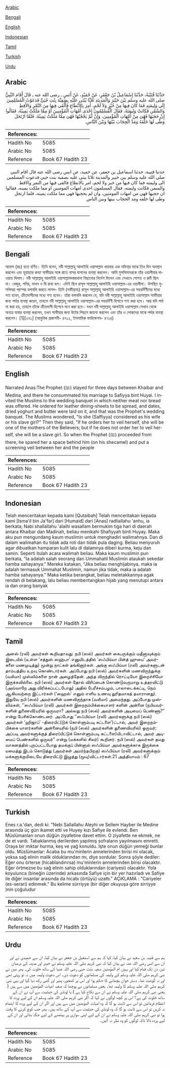 [Arabic](#arabic)

[Bengali](#bengali)

[English](#english)

[Indonesian](#indonesian)

[Tamil](#tamil)

[Turkish](#turkish)

[Urdu](#urdu)

## Arabic


<div dir="rtl" lang="ar" style={{fontSize:'larger',backgroundColor:'#f8f9fa',padding:20}}>
حَدَّثَنَا قُتَيْبَةُ، حَدَّثَنَا إِسْمَاعِيلُ بْنُ جَعْفَرٍ، عَنْ حُمَيْدٍ، عَنْ أَنَسٍ ـ رضى الله عنه ـ قَالَ أَقَامَ النَّبِيُّ صلى الله عليه وسلم بَيْنَ خَيْبَرَ وَالْمَدِينَةِ ثَلاَثًا يُبْنَى عَلَيْهِ بِصَفِيَّةَ بِنْتِ حُيَىٍّ فَدَعَوْتُ الْمُسْلِمِينَ إِلَى وَلِيمَتِهِ فَمَا كَانَ فِيهَا مِنْ خُبْزٍ وَلاَ لَحْمٍ، أُمِرَ بِالأَنْطَاعِ فَأَلْقَى فِيهَا مِنَ التَّمْرِ وَالأَقِطِ وَالسَّمْنِ فَكَانَتْ وَلِيمَتَهُ، فَقَالَ الْمُسْلِمُونَ إِحْدَى أُمَّهَاتِ الْمُؤْمِنِينَ أَوْ مِمَّا مَلَكَتْ يَمِينُهُ، فَقَالُوا إِنْ حَجَبَهَا فَهْىَ مِنْ أُمَّهَاتِ الْمُؤْمِنِينَ، وَإِنْ لَمْ يَحْجُبْهَا فَهْىَ مِمَّا مَلَكَتْ يَمِينُهُ، فَلَمَّا ارْتَحَلَ وَطَّى لَهَا خَلْفَهُ وَمَدَّ الْحِجَابَ بَيْنَهَا وَبَيْنَ النَّاسِ‏.‏
</div>
<div style={{backgroundColor:'#f8f9fa',padding:20, marginBottom: 10}}><table> <thead> <tr> <th>References:</th> <th></th> </tr> </thead> <tbody><tr><td>Hadith No</td><td>5085</td></tr><tr><td>Arabic No</td><td>5085</td></tr><tr><td>Reference</td><td>Book 67 Hadith 23</td></tr></tbody></table></div>


<div dir="rtl" lang="ar" style={{fontSize:'larger',backgroundColor:'#f8f9fa',padding:20}}>
حدثنا قتيبة، حدثنا اسماعيل بن جعفر، عن حميد، عن انس رضى الله عنه قال اقام النبي صلى الله عليه وسلم بين خيبر والمدينة ثلاثا يبنى عليه بصفية بنت حيى فدعوت المسلمين الى وليمته فما كان فيها من خبز ولا لحم، امر بالانطاع فالقى فيها من التمر والاقط والسمن فكانت وليمته، فقال المسلمون احدى امهات المومنين او مما ملكت يمينه، فقالوا ان حجبها فهى من امهات المومنين، وان لم يحجبها فهى مما ملكت يمينه، فلما ارتحل وطى لها خلفه ومد الحجاب بينها وبين الناس
</div>
<div style={{backgroundColor:'#f8f9fa',padding:20, marginBottom: 10}}><table> <thead> <tr> <th>References:</th> <th></th> </tr> </thead> <tbody><tr><td>Hadith No</td><td>5085</td></tr><tr><td>Arabic No</td><td>5085</td></tr><tr><td>Reference</td><td>Book 67 Hadith 23</td></tr></tbody></table></div>

## Bengali


<div dir="ltr" lang="bn" style={{fontSize:'larger',backgroundColor:'#f8f9fa',padding:20}}>
আনাস (রাঃ) হতে বর্ণিত। তিনি বলেন, নবী সাল্লাল্লাহু আলাইহি ওয়াসাল্লাম খায়বার এবং মদিনা্র মাঝে তিন দিন অবস্থান করলেন এবং হুয়ায়্যার কন্যা সাফীয়ার সঙ্গে রাতে বাসর যাপনের ব্যবস্থা করলেন। আমি মুসলিমদেরকে তাঁর ওয়ালীমার দাওয়াত দিলাম। নবী সাল্লাল্লাহু আলাইহি ওয়াসাল্লামদস্তরখানা বিছানোর নির্দেশ দিলেন এবং সেখানে গোশত ও রুটি ছিল না। খেজুর, পনির, মাখন ও ঘি রাখা হল। এটাই ছিল রাসূল সাল্লাল্লাহু আলাইহি ওয়াসাল্লাম-এর ওয়ালীমা। উপস্থিত মুসলিমরা পরস্পর বলাবলি করতে লাগল- তিনি (সফীয়্যাহ) রাসূল সাল্লাল্লাহু আলাইহি ওয়াসাল্লাম-এর সহধর্মিণীদের মধ্যে গণ্য হবেন, ক্রীতদাসীদের মধ্যে গণ্য হবেন। তাঁরা বলাবলি করলেন যে, যদি নবী সাল্লাল্লাহু আলাইহি ওয়াসাল্লাম সাফীয়ার জন্য পর্দার ব্যবস্থা করেন, তাহলে নবী সাল্লাল্লাহু আলাইহি ওয়াসাল্লাম-এর সহধর্মিণী হিসাবে গণ্য করা হবে। আর যদি পর্দা না করা হয়, তাহলে তাঁকে ক্রীতদাসী হিসেবে মনে করা হবে। যখন নবী সাল্লাল্লাহু আলাইহি ওয়াসাল্লাম সেখান থেকে অন্যত্র যাবার ব্যবস্থা করলেন, তখন সাফীয়ার জন্য উটের পিছনে জায়গা করলেন এবং তাঁর ও লোকদের মাঝে পর্দার ব্যবস্থা করলেন। [1][৩৭১] (আধুনিক প্রকাশনী- ৪৭১২, ইসলামিক ফাউন্ডেশন- ৪৭১৪)
</div>
<div style={{backgroundColor:'#f8f9fa',padding:20, marginBottom: 10}}><table> <thead> <tr> <th>References:</th> <th></th> </tr> </thead> <tbody><tr><td>Hadith No</td><td>5085</td></tr><tr><td>Arabic No</td><td>5085</td></tr><tr><td>Reference</td><td>Book 67 Hadith 23</td></tr></tbody></table></div>

## English


<div dir="ltr" lang="en" style={{fontSize:'larger',backgroundColor:'#f8f9fa',padding:20}}>
Narrated Anas:The Prophet (ﷺ) stayed for three days between Khaibar and Medina, and there he consummated his marriage to Safiyya bint Huyai. I invited the Muslims to the wedding banquet in which neither meat nor bread was offered. He ordered for leather dining-sheets to be spread, and dates, dried yoghurt and butter were laid on it, and that was the Prophet's wedding banquet. The Muslims wondered, "Is she (Saffiyya) considered as his wife or his slave girl?" Then they said, "If he orders her to veil herself, she will be one of the mothers of the Believers; but if he does not order her to veil herself, she will be a slave girl. So when the Prophet (ﷺ) proceeded from there, he spared her a space behind him (on his shecamel) and put a screening veil between her and the people
</div>
<div style={{backgroundColor:'#f8f9fa',padding:20, marginBottom: 10}}><table> <thead> <tr> <th>References:</th> <th></th> </tr> </thead> <tbody><tr><td>Hadith No</td><td>5085</td></tr><tr><td>Arabic No</td><td>5085</td></tr><tr><td>Reference</td><td>Book 67 Hadith 23</td></tr></tbody></table></div>

## Indonesian


<div dir="ltr" lang="id" style={{fontSize:'larger',backgroundColor:'#f8f9fa',padding:20}}>
Telah menceritakan kepada kami [Qutaibah] Telah menceritakan kepada kami [Isma'il bin Ja'far] dari [Humaid] dari [Anas] radliallahu 'anhu, ia berkata; Nabi shallallahu 'alaihi wasallam bermukim tiga hari di daerah antara Khaibar dan Madinah, beliau menikahi Shafiyyah binti Huyay. Maka aku pun mengundang kaum muslimin untuk menghadiri walimahnya. Dan di dalam walimahan itu tidak ada roti dan tidak pula daging. Beliau menyuruh agar dibuatkan hamparan kulit lalu di dalamnya diberi kurma, keju dan samin. Seperti itulah acara walimah beliau. Maka kaum muslimin pun berkata, "Ia adalah salah seorang dari Ummahatil Muslimin ataukah sekedar hamba sahayanya." Mereka katakan, "Jika beliau menghijabinya, maka ia adalah termasuk Ummahat Muslimin, namun jika tidak, maka ia adalah hamba sahayanya." Maka ketika berangkat, beliau meletakkannya agak rendah di belakang, lalu beliau membentangkan hijab yang menutupi antara ia dan orang banyak
</div>
<div style={{backgroundColor:'#f8f9fa',padding:20, marginBottom: 10}}><table> <thead> <tr> <th>References:</th> <th></th> </tr> </thead> <tbody><tr><td>Hadith No</td><td>5085</td></tr><tr><td>Arabic No</td><td>5085</td></tr><tr><td>Reference</td><td>Book 67 Hadith 23</td></tr></tbody></table></div>

## Tamil


<div dir="ltr" lang="ta" style={{fontSize:'larger',backgroundColor:'#f8f9fa',padding:20}}>
அனஸ் (ரலி) அவர்கள் கூறியதாவது: நபி (ஸல்) அவர்கள் கைபருக்கும் மதீனாவுக்கும் இடையில் (உள்ள ‘சத்துஸ் ஸஹ்பா’ எனுமிடத்தில் ‘ஸஃபிய்யா பின்த் ஹுயை’ அவர்களை மணமுடித்து) மூன்று நாட்கள் தங்கினார்கள். அங்கு ஸஃபிய்யா (ரலி) அவர்களுடன் தாம்பத்திய உறவு கொண்டார்கள். அப்போது நபி (ஸல்) அவர்களின் மணவிருந்துக்கு (வலீமா) முஸ்லிம்களை நான் அழைத்தேன். அந்த விருந்தில் ரொட்டியோ இறைச்சியோ இருக்கவில்லை. நபி (ஸல்) அவர்கள் தோல் விரிப்பைக் கொண்டுவருமாறு உத்தரவிட்டு (அவ்வாறே அது விரிக்கப்பட்டபோது) அதில் பேரீச்சம்பழம், பாலாடைக்கட்டி, நெய் ஆகியவற்றை இட்டார்கள் (‘ஹைஸ்’ எனும் எளிய உணவு துரிதமாகத் தயாரானது). இதுவே நபி (ஸல்) அவர்களின் மணவிருந்தாக (வலீமா) அமைந்தது. அப்போது முஸ்லிம்கள், ‘‘ஸஃபிய்யா (ரலி) அவர்கள் இறைநம்பிக்கையாளர் களின் அன்னை (நபியவர்களின் துணைவி)யரில் ஒருவரா? அல்லது நபி (ஸல்) அவர்களின் அடிமைப் பெண்ணா?” என்று பேசிக்கொண்டனர். அப்போது ‘‘ஸஃபிய்யா (ரலி) அவர்களுக்கு நபி (ஸல்) அவர்கள் ‘ஹிஜாப்’ -திரையிட்(டுக் கொள்ளும்படி கட்டளை’)ட்டால், அவர் இறைநம்பிக்கை யாளர்களின் அன்னையரில் (நபி (ஸல்) அவர்களின் துணைவியரில்) ஒருவர்; அப்படி அவர்களுக்குத் திரை(யிட்டுக் கொள்ளும்படி கட்டளை)யிடாவிட்டால், அவர் அடிமைப் பெண்களில் ஒருவர்” என்று (மக்களில் சிலர்) கூறினர். நபி (ஸல்) அவர்கள் தமது வாகனத்தில் புறப்பட்டபோது தமக்குப் பின்னால் ஸஃபிய்யா அவர்களுக்காக இருக்கை யமைத்து இடம் கொடுத்து (அவர்கள் அமர்ந்தபிறகு) ஸஃபிய்யா (ரலி) அவர்களுக்கும் மக்களுக்குமிடையே திரையிட்டு இழுத்து (மூடி)விட்டார்கள்.21 அத்தியாயம் : 67
</div>
<div style={{backgroundColor:'#f8f9fa',padding:20, marginBottom: 10}}><table> <thead> <tr> <th>References:</th> <th></th> </tr> </thead> <tbody><tr><td>Hadith No</td><td>5085</td></tr><tr><td>Arabic No</td><td>5085</td></tr><tr><td>Reference</td><td>Book 67 Hadith 23</td></tr></tbody></table></div>

## Turkish


<div dir="ltr" lang="tr" style={{fontSize:'larger',backgroundColor:'#f8f9fa',padding:20}}>
Enes r.a.'dan, dedi ki: "Nebi Sallallahu Aleyhi ve Sellem Hayber ile Medine arasında üç gün ikamet etti ve Huyey kızı Safiye ile evlendi. Ben Müslümanları onun düğün ziyafetine davet ettim. O ziyafette ne ekmek, ne de et vardı. Tabaklanmış derilerden yapılmış sofraların yayılmasını emretti. Oraya bir miktar hurma, keş ve yağ konuldu. İşte onun düğün yemeği bunlar oldu. Müslümanlar: Acaba bu mu'minlerin annelerinden birisi mi olacak, yoksa sağ elinin malik olduklarından mı, diye sordular. Sonra şöyle dediler: Eğer onu örterse (hicablandırırsa) mu'minlerin annelerinden birisi olacaktır. Eğer örtmezse bu sağ elinin sahip olduklarından (cariyesi) olacaktır. Yola koyulunca (bineğin üzerinde) arkasında Safiye için bir yer hazırladı ve Safiye ile diğer insanlar arasında da hicabı (örtüyü) uzattı." AÇiKLAMA : "Cariyeler (es-serari) edinmek." Bu kelime sürriyye (bir diğer okuyuşa göre sirriyye )nin çoğuludur
</div>
<div style={{backgroundColor:'#f8f9fa',padding:20, marginBottom: 10}}><table> <thead> <tr> <th>References:</th> <th></th> </tr> </thead> <tbody><tr><td>Hadith No</td><td>5085</td></tr><tr><td>Arabic No</td><td>5085</td></tr><tr><td>Reference</td><td>Book 67 Hadith 23</td></tr></tbody></table></div>

## Urdu


<div dir="rtl" lang="ur" style={{fontSize:'larger',backgroundColor:'#f8f9fa',padding:20}}>
ہم سے قتیبہ بن سعید نے بیان کیا، کہا کہ ہم سے اسمٰعیل بن جعفر نے بیان کیا، ان سے حمیدی نے اور ان سے انس رضی اللہ عنہ نے بیان کیا کہ نبی کریم صلی اللہ علیہ وسلم نے خیبر اور مدینہ کے درمیان تین دن تک قیام کیا اور یہیں ام المؤمنین صفیہ بنت حیی رضی اللہ عنہا کے ساتھ خلوت کی۔ پھر میں نے نبی کریم صلی اللہ علیہ وسلم کے ولیمہ کی مسلمانوں کو دعوت دی۔ اس دعوت ولیمہ میں نہ تو روٹی تھی اور نہ گوشت تھا۔ دستر خوان بچھانے کا حکم ہوا اور اس پر کھجور، پنیر اور گھی رکھ دیا گیا اور یہی نبی کریم صلی اللہ علیہ وسلم کا ولیمہ تھا۔ بعض مسلمانوں نے پوچھا کہ صفیہ امہات المؤمنین میں سے ہیں ( یعنی نبی کریم صلی اللہ علیہ وسلم نے ان سے نکاح کیا ہے ) یا لونڈی کی حیثیت سے آپ نے ان کے ساتھ خلوت کی ہے؟ اس پر کچھ لوگوں نے کہا کہ اگر نبی کریم صلی اللہ علیہ وسلم ان کے لیے پردہ کا انتظام فرمائیں تو اس سے ثابت ہو گا کہ وہ امہات المؤمنین میں سے ہیں اور اگر ان کے لیے پردہ کا اہتمام نہ کریں تو اس سے ثابت ہو گا کہ وہ لونڈی کی حیثیت سے آپ کے ساتھ ہیں۔ پھر جب کوچ کرنے کا وقت ہوا تو نبی کریم صلی اللہ علیہ وسلم نے ان کے لیے اپنی سواری پر بیٹھنے کے لیے جگہ بنائی اور ان کے لیے پردہ ڈالا تاکہ لوگوں کو وہ نظر نہ آئیں۔
</div>
<div style={{backgroundColor:'#f8f9fa',padding:20, marginBottom: 10}}><table> <thead> <tr> <th>References:</th> <th></th> </tr> </thead> <tbody><tr><td>Hadith No</td><td>5085</td></tr><tr><td>Arabic No</td><td>5085</td></tr><tr><td>Reference</td><td>Book 67 Hadith 23</td></tr></tbody></table></div>